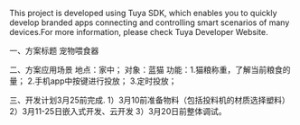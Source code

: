 This project is developed using Tuya SDK, which enables you to quickly develop branded apps connecting and controlling smart scenarios of many devices.For more information, please check Tuya Developer Website.

一、方案标题
宠物喂食器

二、方案应用场景
地点：家中；
对象：蓝猫
功能：1.猫粮称重，了解当前粮食的量；
     2.手机app中按键进行投放；
     3.定时投放；

三、开发计划3月25前完成.
1）3月10前准备物料（包括投料机的材质选择塑料）
2）3月11-25日嵌入式开发、云开发
3）3月20日前整体调试。

